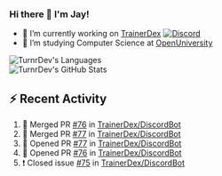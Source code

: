 ### Hi there 👋 I'm Jay!

- 🔭 I’m currently working on [TrainerDex](https://www.github.com/TrainerDex) [![Discord](https://discordapp.com/api/v6/guilds/364313717720219651/widget.png?style=shield)](http://discord.trainerdex.co.uk/)
- 🤔 I’m studying Computer Science at [OpenUniversity](http://www.open.ac.uk/courses/computing-it/degrees/bsc-computing-it-software-q62-soft)

![TurnrDev's Languages](https://github-readme-stats.vercel.app/api/top-langs/?username=TurnrDev&layout=compact&hide_border=true&title_color=1fa6aa&text_color=233247)
<br>
![TurnrDev's GitHub Stats](https://github-readme-stats.vercel.app/api?username=TurnrDev&show_icons=true&hide_border=true&count_private=true&include_all_commits=true&icon_color=1fa6aa&title_color=1fa6aa&text_color=233247)
<br>

## :zap: Recent Activity

<!--START_SECTION:activity-->
1. 🎉 Merged PR [#76](https://github.com/TrainerDex/DiscordBot/pull/76) in [TrainerDex/DiscordBot](https://github.com/TrainerDex/DiscordBot)
2. 🎉 Merged PR [#77](https://github.com/TrainerDex/DiscordBot/pull/77) in [TrainerDex/DiscordBot](https://github.com/TrainerDex/DiscordBot)
3. 💪 Opened PR [#77](https://github.com/TrainerDex/DiscordBot/pull/77) in [TrainerDex/DiscordBot](https://github.com/TrainerDex/DiscordBot)
4. 💪 Opened PR [#76](https://github.com/TrainerDex/DiscordBot/pull/76) in [TrainerDex/DiscordBot](https://github.com/TrainerDex/DiscordBot)
5. ❗️ Closed issue [#75](https://github.com/TrainerDex/DiscordBot/issues/75) in [TrainerDex/DiscordBot](https://github.com/TrainerDex/DiscordBot)
<!--END_SECTION:activity-->
